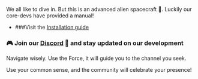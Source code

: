 We all like to dive in. But this is an advanced alien spacecraft 🚁. Luckily our core-devs have provided a manual!

- ###Visit the [Installation guide](https://docs.agpt.co)


### 🎮 Join our [**Discord**](https://discord.gg/autogpt) 💬 and stay updated on our development

Navigate wisely. Use the Force, it will guide you to the channel you seek.

Use your common sense, and the community will celebrate your presence!